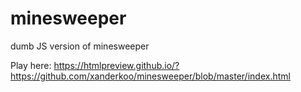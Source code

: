 # minesweeper
dumb JS version of minesweeper

Play here:
https://htmlpreview.github.io/?https://github.com/xanderkoo/minesweeper/blob/master/index.html
